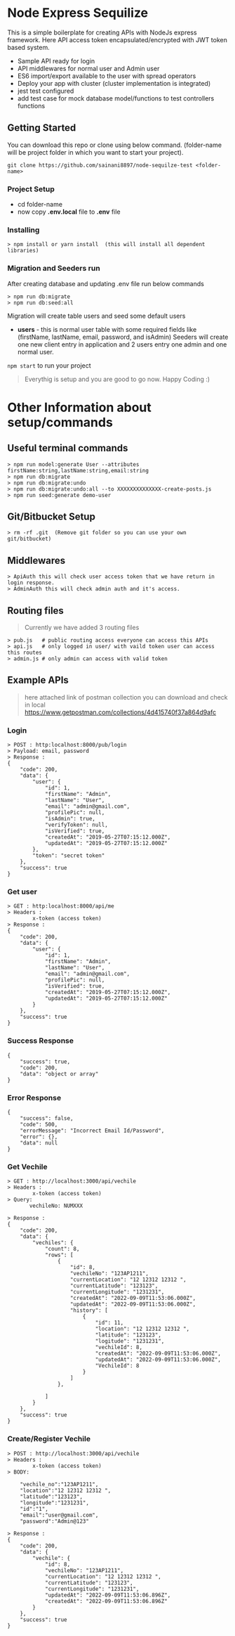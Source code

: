# Node Express Sequilize
This is a simple boilerplate for creating APIs with NodeJs express framework.
Here API access token encapsulated/encrypted with JWT token based system.
 - Sample API ready for login 
 - API middlewares for normal user and Admin user
 - ES6 import/export available to the user with spread operators
 - Deploy your app with cluster (cluster implementation is integrated)
 - jest test configured
 - add test case for mock database model/functions to test controllers functions
## Getting Started
You can download this repo or clone using below command. (folder-name will be project folder in which you want to start your project).
```
git clone https://github.com/sainani8897/node-sequilze-test <folder-name>
```
### Project Setup
 - cd folder-name
 - now copy **.env.local** file to **.env** file

### Installing
```
> npm install or yarn install  (this will install all dependent libraries)
```



### Migration and Seeders run
After creating database and updating .env file run below commands
```
> npm run db:migrate
> npm run db:seed:all
```
Migration will create table users and seed some default users
* **users** - this is normal user table with some required fields like (firstName, lastName, email, password, and isAdmin)
Seeders will create one new client entry in application and 2 users entry one admin and one normal user.

`npm start` to run your project 
>Everythig is setup and you are good to go now. Happy Coding :)



# Other Information about setup/commands
## Useful terminal commands
```
> npm run model:generate User --attributes firstName:string,lastName:string,email:string
> npm run db:migrate
> npm run db:migrate:undo
> npm run db:migrate:undo:all --to XXXXXXXXXXXXXX-create-posts.js
> npm run seed:generate demo-user
```

## Git/Bitbucket Setup
```
> rm -rf .git  (Remove git folder so you can use your own git/bitbucket)
```
## Middlewares
```
> ApiAuth this will check user access token that we have return in login response.
> AdminAuth this will check admin auth and it's access.
```

## Routing files
> Currently we have added 3 routing files 
```
> pub.js   # public routing access everyone can access this APIs
> api.js   # only logged in user/ with vaild token user can access this routes
> admin.js # only admin can access with valid token
```
## Example APIs
>here attached link of postman collection you can download and check in local
>https://www.getpostman.com/collections/4d415740f37a864d9afc

### Login
```
> POST : http:localhost:8000/pub/login   
> Payload: email, password
> Response : 
{
    "code": 200,
    "data": {
        "user": {
            "id": 1,
            "firstName": "Admin",
            "lastName": "User",
            "email": "admin@gmail.com",
            "profilePic": null,
            "isAdmin": true,
            "verifyToken": null,
            "isVerified": true,
            "createdAt": "2019-05-27T07:15:12.000Z",
            "updatedAt": "2019-05-27T07:15:12.000Z"
        },
        "token": "secret token"
    },
    "success": true
}
```
### Get user
```
> GET : http:localhost:8000/api/me   
> Headers : 
        x-token (access token)
> Response : 
{
    "code": 200,
    "data": {
        "user": {
            "id": 1,
            "firstName": "Admin",
            "lastName": "User",
            "email": "admin@gmail.com",
            "profilePic": null,
            "isVerified": true,
            "createdAt": "2019-05-27T07:15:12.000Z",
            "updatedAt": "2019-05-27T07:15:12.000Z"
        }
    },
    "success": true
}
```
### Success Response
```
{
    "success": true,
    "code": 200,
    "data": "object or array"
}
```
### Error Response
```
{
    "success": false,
    "code": 500,
    "errorMessage": "Incorrect Email Id/Password",
    "error": {},
    "data": null
}
```


### Get Vechile
```
> GET : http://localhost:3000/api/vechile   
> Headers : 
        x-token (access token)
> Query:
       vechileNo: NUMXXX

> Response : 
{
    "code": 200,
    "data": {
        "vechiles": {
            "count": 8,
            "rows": [
                {
                    "id": 8,
                    "vechileNo": "123AP1211",
                    "currentLocation": "12 12312 12312 ",
                    "currentLatitude": "123123",
                    "currentLongitude": "1231231",
                    "createdAt": "2022-09-09T11:53:06.000Z",
                    "updatedAt": "2022-09-09T11:53:06.000Z",
                    "history": [
                        {
                            "id": 11,
                            "location": "12 12312 12312 ",
                            "latitude": "123123",
                            "logitude": "1231231",
                            "vechileId": 8,
                            "createdAt": "2022-09-09T11:53:06.000Z",
                            "updatedAt": "2022-09-09T11:53:06.000Z",
                            "VechileId": 8
                        }
                    ]
                },
                
            ]
        }
    },
    "success": true
}
```
### Create/Register Vechile
```
> POST : http://localhost:3000/api/vechile   
> Headers : 
        x-token (access token)
> BODY:
       
    "vechile_no":"123AP1211",
    "location":"12 12312 12312 ",
    "latitude":"123123",
    "longitude":"1231231",
    "id":"1",
    "email":"user@gmail.com",
    "password":"Admin@123"

> Response : 
{
    "code": 200,
    "data": {
        "vechile": {
            "id": 8,
            "vechileNo": "123AP1211",
            "currentLocation": "12 12312 12312 ",
            "currentLatitude": "123123",
            "currentLongitude": "1231231",
            "updatedAt": "2022-09-09T11:53:06.896Z",
            "createdAt": "2022-09-09T11:53:06.896Z"
        }
    },
    "success": true
}
```
